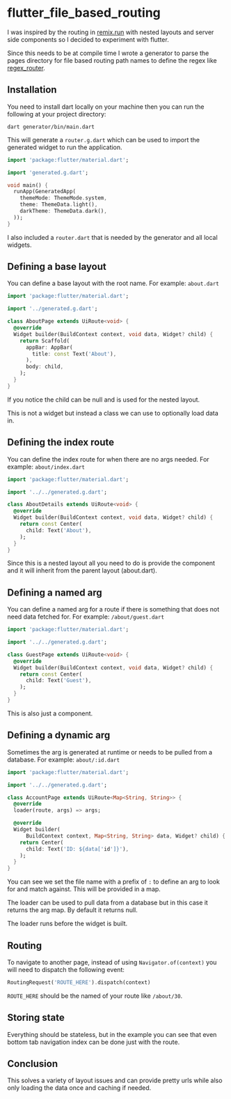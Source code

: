 # flutter_file_based_routing

I was inspired by the routing in [remix.run](https://remix.run/) with nested layouts and server side components so I decided to experiment with flutter.

Since this needs to be at compile time I wrote a generator to parse the pages directory for file based routing path names to define the regex like [regex_router](https://pub.dev/packages/regex_router).

## Installation

You need to install dart locally on your machine then you can run the following at your project directory:

```
dart generator/bin/main.dart
```

This will generate a `router.g.dart` which can be used to import the generated widget to run the application.

```dart
import 'package:flutter/material.dart';

import 'generated.g.dart';

void main() {
  runApp(GeneratedApp(
    themeMode: ThemeMode.system,
    theme: ThemeData.light(),
    darkTheme: ThemeData.dark(),
  ));
}

```

I also included a `router.dart` that is needed by the generator and all local widgets.

## Defining a base layout

You can define a base layout with the root name. For example: `about.dart`

```dart
import 'package:flutter/material.dart';

import '../generated.g.dart';

class AboutPage extends UiRoute<void> {
  @override
  Widget builder(BuildContext context, void data, Widget? child) {
    return Scaffold(
      appBar: AppBar(
        title: const Text('About'),
      ),
      body: child,
    );
  }
}

```

If you notice the child can be null and is used for the nested layout. 

This is not a widget but instead a class we can use to optionally load data in.

## Defining the index route

You can define the index route for when there are no args needed. For example: `about/index.dart`

```dart
import 'package:flutter/material.dart';

import '../../generated.g.dart';

class AboutDetails extends UiRoute<void> {
  @override
  Widget builder(BuildContext context, void data, Widget? child) {
    return const Center(
      child: Text('About'),
    );
  }
}

```

Since this is a nested layout all you need to do is provide the component and it will inherit from the parent layout (about.dart).

## Defining a named arg

You can define a named arg for a route if there is something that does not need data fetched for. For example: `/about/guest.dart`

```dart
import 'package:flutter/material.dart';

import '../../generated.g.dart';

class GuestPage extends UiRoute<void> {
  @override
  Widget builder(BuildContext context, void data, Widget? child) {
    return const Center(
      child: Text('Guest'),
    );
  }
}

```

This is also just a component.

## Defining a dynamic arg

Sometimes the arg is generated at runtime or needs to be pulled from a database. For example: `about/:id.dart`

```dart
import 'package:flutter/material.dart';

import '../../generated.g.dart';

class AccountPage extends UiRoute<Map<String, String>> {
  @override
  loader(route, args) => args;

  @override
  Widget builder(
      BuildContext context, Map<String, String> data, Widget? child) {
    return Center(
      child: Text('ID: ${data['id']}'),
    );
  }
}

```

You can see we set the file name with a prefix of `:` to define an arg to look for and match against. This will be provided in a map.

The loader can be used to pull data from a database but in this case it returns the arg map. By default it returns null.

The loader runs before the widget is built.

## Routing

To navigate to another page, instead of using `Navigator.of(context)` you will need to dispatch the following event:

```dart
RoutingRequest('ROUTE_HERE').dispatch(context)
```

`ROUTE_HERE` should be the named of your route like `/about/30`.

## Storing state

Everything should be stateless, but in the example you can see that even bottom tab navigation index can be done just with the route.

## Conclusion

This solves a variety of layout issues and can provide pretty urls while also only loading the data once and caching if needed.